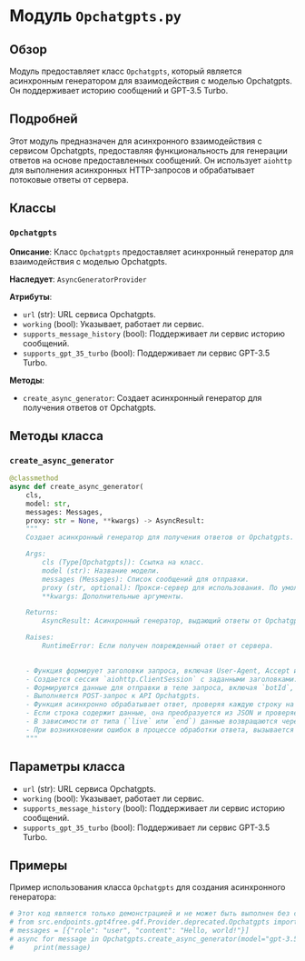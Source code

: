 # Модуль `Opchatgpts.py`

## Обзор

Модуль предоставляет класс `Opchatgpts`, который является асинхронным генератором для взаимодействия с моделью Opchatgpts. Он поддерживает историю сообщений и GPT-3.5 Turbo.

## Подробней

Этот модуль предназначен для асинхронного взаимодействия с сервисом Opchatgpts, предоставляя функциональность для генерации ответов на основе предоставленных сообщений. Он использует `aiohttp` для выполнения асинхронных HTTP-запросов и обрабатывает потоковые ответы от сервера.

## Классы

### `Opchatgpts`

**Описание**: Класс `Opchatgpts` предоставляет асинхронный генератор для взаимодействия с моделью Opchatgpts.

**Наследует**: `AsyncGeneratorProvider`

**Атрибуты**:
- `url` (str): URL сервиса Opchatgpts.
- `working` (bool): Указывает, работает ли сервис.
- `supports_message_history` (bool): Поддерживает ли сервис историю сообщений.
- `supports_gpt_35_turbo` (bool): Поддерживает ли сервис GPT-3.5 Turbo.

**Методы**:
- `create_async_generator`: Создает асинхронный генератор для получения ответов от Opchatgpts.

## Методы класса

### `create_async_generator`

```python
@classmethod
async def create_async_generator(
    cls,
    model: str,
    messages: Messages,
    proxy: str = None, **kwargs) -> AsyncResult:
    """
    Создает асинхронный генератор для получения ответов от Opchatgpts.

    Args:
        cls (Type[Opchatgpts]): Ссылка на класс.
        model (str): Название модели.
        messages (Messages): Список сообщений для отправки.
        proxy (str, optional): Прокси-сервер для использования. По умолчанию `None`.
        **kwargs: Дополнительные аргументы.

    Returns:
        AsyncResult: Асинхронный генератор, выдающий ответы от Opchatgpts.

    Raises:
        RuntimeError: Если получен поврежденный ответ от сервера.

    
    - Функция формирует заголовки запроса, включая User-Agent, Accept и Referer.
    - Создается сессия `aiohttp.ClientSession` с заданными заголовками.
    - Формируются данные для отправки в теле запроса, включая `botId`, `chatId`, `contextId`, `messages` и другие параметры.
    - Выполняется POST-запрос к API Opchatgpts.
    - Функция асинхронно обрабатывает ответ, проверяя каждую строку на наличие префикса `data: `.
    - Если строка содержит данные, она преобразуется из JSON и проверяется наличие ключа `type`.
    - В зависимости от типа (`live` или `end`) данные возвращаются через генератор или завершают его работу.
    - При возникновении ошибок в процессе обработки ответа, вызывается исключение `RuntimeError`.
    """
```

## Параметры класса

- `url` (str): URL сервиса Opchatgpts.
- `working` (bool): Указывает, работает ли сервис.
- `supports_message_history` (bool): Поддерживает ли сервис историю сообщений.
- `supports_gpt_35_turbo` (bool): Поддерживает ли сервис GPT-3.5 Turbo.

## Примеры

Пример использования класса `Opchatgpts` для создания асинхронного генератора:

```python
# Этот код является только демонстрацией и не может быть выполнен без соответствующей инфраструктуры.
# from src.endpoints.gpt4free.g4f.Provider.deprecated.Opchatgpts import Opchatgpts
# messages = [{"role": "user", "content": "Hello, world!"}]
# async for message in Opchatgpts.create_async_generator(model="gpt-3.5-turbo", messages=messages):
#     print(message)